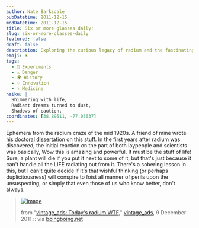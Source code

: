 ```yaml
---
author: Nate Barksdale
pubDatetime: 2011-12-15
modDatetime: 2011-12-15
title: Six or more glasses daily!
slug: six-or-more-glasses-daily
featured: false
draft: false
description: Exploring the curious legacy of radium and the fascinating misconceptions surrounding its early discovery.
emoji: ⚗️
tags:
  - 🧪 Experiments
  - ⚠️ Danger
  - 🌍 History
  - 💡 Innovation
  - ⚕️ Medicine
haiku: |
  Shimmering with life,  
  Radiant dreams turned to dust,  
  Shadows of caution.
coordinates: [38.89511, -77.03637]
---
```


Ephemera from the radium craze of the mid 1920s. A friend of mine wrote his [doctoral dissertation](http://www.mpiwg-berlin.mpg.de/en/research/projects/DeptIII_Campos_Radium) on this stuff. In the first years after radium was discovered, the initial reaction on the part of both laypeople and scientists was basically, Wow this is amazing and powerful. It must be the stuff of life! Sure, a plant will die if you put it next to some of it, but that's just because it can't handle all the LIFE radiating out from it. There's a sobering lesson in this, but I can't quite decide if it's that wishful thinking (or perhaps duplicitousness) will conspire to foist all manner of perils upon the unsuspecting, or simply that even those of us who know better, don't always.

> [![image](http://culture-making.com/media/radium.jpg)]()
>
> from "[vintage_ads: Today's radium WTF](http://vintage-ads.livejournal.com/3044547.html)," [vintage_ads](http://vintage-ads.livejournal.com/3044547.html), 9 December 2011 :: via [boingboing.net](http://web.archive.org/web/20241015195933/https://boingboing.net/2011/12/09/radium-infuser-for-drinking-wa.html)
